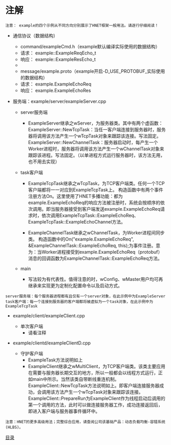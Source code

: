 # 注解

```
注意： example的四个示例从不同方向分别展示了HNET框架一般用法。请逐行仔细阅读！
```

* 通信协议（数据结构）
    * command/exampleCmd.h（example默认编译实际使用的数据结构）
    * 请求： example::ExampleReqEcho_t
    * 响应： example::ExampleResEcho_t
    *
    * message/example.proto（example开启-D_USE_PROTOBUF_实际使用的数据结构）
    * 请求： example.ExampleEchoReq
    * 响应： example.ExampleEchoRes

* 服务端：example/server/exampleServer.cpp
    * server服务端
        * ExampleServer继承之wServer，为服务器类。其中有两个虚函数：
        ExampleServer::NewTcpTask：当任一客户端连接到服务器时，服务器将调用该方法产生一个wTcpTask对象来跟踪该连接。写法固定。
        ExampleServer::NewChannelTask：服务器启动时，每产生一个Worker进程时，服务器将调用该方法产生一个wChannelTask对象来跟踪该进程。写法固定。（以单进程方式运行服务器时，该方法无用，也不用去实现）

    * task客户端
        * ExampleTcpTask继承之wTcpTask，为TCP客户端类。任何一个TCP客户端都将一一对应到ExampleTcpTask上。
        构造函数中有两个事件注册方法On。这里使用了HNET多播功能：都为example.ExampleEchoReq的响应方法被注册时，系统会按顺序的依次调用。即当服务器接受到客户端发送example.ExampleEchoReq请求时，依次调用ExampleTcpTask::ExampleEchoReq、ExampleTcpTask::ExampleEchoChannel方法。

        * ExampleChannelTask继承之wChannelTask，为Worker进程间同步类。
        构造函数中的On("example.ExampleEchoReq", &ExampleChannelTask::ExampleEchoReq, this);为事件注册。意为：当Worker进程接受到example.ExampleEchoReq（protobuf）消息的回调函数为ExampleChannelTask::ExampleEchoReq方法。

    * main
        * 写法较为有代表性。值得注意的时，wConfig、wMaster用户均可再继承来实现更为定制化配置命令以及启动方式。

```
server服务端：每个服务器进程都有且仅有一个server对象，在此示例中为ExampleServer
task客户端：每一个连接到服务器的客户端都将被虚拟为一个task对象，在此示例中为ExampleTcpTask
```

* example/client/exampleClient.cpp
    * 单次客户端
        * 请看注释

* example/clientd/exampleClientD.cpp
    * 守护客户端
        * ExampleTask方法说明如上
        * ExampleClient继承之wMultiClient，为TCP客户端类。该类主要应用在需要与服务器长期交互的地方，所以一般都会以线程方式运行，正如main中所示。当然该类自带断线重连机制。
            ExampleClient::NewTcpTask方法说明如上。即客户端连接服务器成功，会调用该方法产生一个wTcpTask对象来跟踪该连接。
            ExampleClient::PrepareRun为ExampleClient作为线程启动后调用的第一个调用的方法，此时可以做连接服务器工作，成功连接返回后，即进入客户端与服务器事件循环中。

```
注意：HNET的更多高级用法；完整综合应用，请查阅公司该基础产品：动态负载均衡-容错系统(HLBS)。
```

[目录](../SUMMARY.md)
